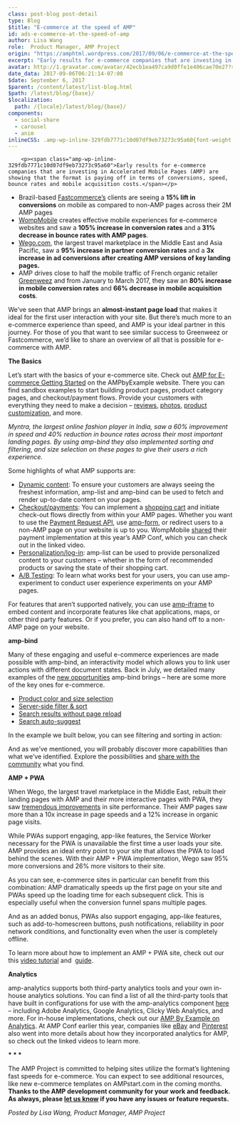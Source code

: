 ```yaml
---
class: post-blog post-detail
type: Blog
$title: "E-commerce at the speed of AMP"
id: ads-e-commerce-at-the-speed-of-amp
author: Lisa Wang
role:  Product Manager, AMP Project
origin: "https://amphtml.wordpress.com/2017/09/06/e-commerce-at-the-speed-of-amp/amp/"
excerpt: "Early results for e-commerce companies that are investing in Accelerated Mobile Pages (AMP) are showing that the format is paying off in terms of conversions, speed, bounce rates and mobile acquisition costs. Brazil-based Fastcommerce&#8217;s clients are seeing a 15% lift in conversions on mobile as compared to non-AMP pages across their 2M AMP pages&#160; WompMobile [&#8230;]"
avatar: http://1.gravatar.com/avatar/42ecb1ea497ca9d0ffe1e406cae70e27?s=96&d=identicon&r=G
date_data: 2017-09-06T06:21:14-07:00
$date: September 6, 2017
$parent: /content/latest/list-blog.html
$path: /latest/blog/{base}/
$localization:
  path: /{locale}/latest/blog/{base}/
components:
  - social-share
  - carousel
  - anim
inlineCSS: .amp-wp-inline-329fdb7771c10d07df9eb73273c95a60{font-weight:400;}.amp-wp-inline-a6ec8840dd8107f0c4f9cbd7d00cece0{text-align:center;}
---
```


<div class="amp-wp-article-content">

		<p><span class="amp-wp-inline-329fdb7771c10d07df9eb73273c95a60">Early results for e-commerce companies that are investing in Accelerated Mobile Pages (AMP) are showing that the format is paying off in terms of conversions, speed, bounce rates and mobile acquisition costs.</span></p>
<ul><li class="amp-wp-inline-329fdb7771c10d07df9eb73273c95a60"><span class="amp-wp-inline-329fdb7771c10d07df9eb73273c95a60">Brazil-based </span><a href="https://www.ampproject.org/case-studies/fastcommerce/"><span class="amp-wp-inline-329fdb7771c10d07df9eb73273c95a60">Fastcommerce’s</span></a><span class="amp-wp-inline-329fdb7771c10d07df9eb73273c95a60"> clients are seeing a </span><b>15% lift in conversions</b><span class="amp-wp-inline-329fdb7771c10d07df9eb73273c95a60"><span class="amp-wp-inline-329fdb7771c10d07df9eb73273c95a60"> on mobile as compared to non-AMP pages across their 2M AMP pages</span></span> </li>
<li class="amp-wp-inline-329fdb7771c10d07df9eb73273c95a60"><a href="https://www.ampproject.org/case-studies/wompmobile/"><span class="amp-wp-inline-329fdb7771c10d07df9eb73273c95a60">WompMobile</span></a><span class="amp-wp-inline-329fdb7771c10d07df9eb73273c95a60"> creates effective mobile experiences for e-commerce websites and saw a </span><b>105% increase in conversion rates</b><span class="amp-wp-inline-329fdb7771c10d07df9eb73273c95a60"> and a</span><b> 31% decrease in bounce rates with AMP pages</b><span class="amp-wp-inline-329fdb7771c10d07df9eb73273c95a60"><span class="amp-wp-inline-329fdb7771c10d07df9eb73273c95a60">.</span></span> </li>
<li class="amp-wp-inline-329fdb7771c10d07df9eb73273c95a60"><a href="https://www.ampproject.org/case-studies/wego/"><span class="amp-wp-inline-329fdb7771c10d07df9eb73273c95a60">Wego.com</span></a><span class="amp-wp-inline-329fdb7771c10d07df9eb73273c95a60">, the largest travel marketplace in the Middle East and Asia Pacific, saw a </span><b>95% increase in partner conversion rates</b><span class="amp-wp-inline-329fdb7771c10d07df9eb73273c95a60"> and a </span><b><b>3x increase in ad conversions after creating AMP versions of key landing pages.</b></b> </li>
<li class="amp-wp-inline-329fdb7771c10d07df9eb73273c95a60"><span class="amp-wp-inline-329fdb7771c10d07df9eb73273c95a60">AMP drives close to half the mobile traffic of French organic retailer </span><a href="https://www.ampproject.org/case-studies/greenweez/"><span class="amp-wp-inline-329fdb7771c10d07df9eb73273c95a60">Greenweez</span></a><span class="amp-wp-inline-329fdb7771c10d07df9eb73273c95a60"> and from January to March 2017, they saw an </span><b>80% increase in mobile conversion rates</b><span class="amp-wp-inline-329fdb7771c10d07df9eb73273c95a60"> and </span><b>66% decrease in mobile acquisition costs</b><span class="amp-wp-inline-329fdb7771c10d07df9eb73273c95a60">. </span><span class="amp-wp-inline-329fdb7771c10d07df9eb73273c95a60"> </span></li>
</ul><p><span class="amp-wp-inline-329fdb7771c10d07df9eb73273c95a60">We’ve seen that </span><span class="amp-wp-inline-329fdb7771c10d07df9eb73273c95a60">AMP brings an </span><b>almost-instant page load</b><span class="amp-wp-inline-329fdb7771c10d07df9eb73273c95a60"> that makes it ideal for the first user interaction with your site. But there’s much more to an e-commerce experience than speed, and AMP is your ideal partner in this journey. For those of you that want to see similar success to Greenweez or Fastcommerce, we’d like to share an overview of all that is possible for e-commerce with AMP. </span></p>
<p><b>The Basics</b></p>
<p>Let’s start with the basics of your e-commerce site. Check out <a href="https://ampbyexample.com/introduction/amp_for_e-commerce_getting_started/">AMP for E-commerce Getting Started</a> on the AMPbyExample website. There you can find sandbox examples to start building product pages, product category pages, and checkout/payment flows. Provide your customers with everything they need to make a decision – <a href="https://ampbyexample.com/samples_templates/comment_section/preview/">reviews</a>, <a href="https://ampbyexample.com/advanced/image_galleries_with_amp-carousel/">photos</a>, <a href="https://ampbyexample.com/samples_templates/product_page/preview/">product customization</a>, and more.</p>
<amp-carousel width="600" height="480" type="slides" layout="responsive"><amp-img src="https://amphtml.files.wordpress.com/2017/09/myntra1.jpg?w=270" width="270" height="480" layout="responsive"></amp-img><amp-img src="https://amphtml.files.wordpress.com/2017/09/myntra2.gif?w=270" width="270" height="480" layout="responsive"></amp-img><amp-img src="https://amphtml.files.wordpress.com/2017/09/myntra3.gif?w=270" width="270" height="480" layout="responsive"></amp-img></amp-carousel><p><span class="amp-wp-inline-329fdb7771c10d07df9eb73273c95a60"><i>Myntra, the largest online fashion player in India, saw a 60% improvement in speed and 40% reduction in bounce rates across their most important landing pages. By using amp-bind they also implemented sorting and filtering, and size selection on these pages to give their users a rich experience.</i></span></p>
<p>Some highlights of what AMP supports are:</p>
<ul><li class="amp-wp-inline-329fdb7771c10d07df9eb73273c95a60"><a href="https://ampbyexample.com/introduction/amp_for_e-commerce_getting_started/#dynamic-content"><span class="amp-wp-inline-329fdb7771c10d07df9eb73273c95a60">Dynamic content</span></a><span class="amp-wp-inline-329fdb7771c10d07df9eb73273c95a60">: To ensure your customers are always seeing the freshest information, amp-list and amp-bind can be used to fetch and render up-to-date content on your pages. </span></li>
<li class="amp-wp-inline-329fdb7771c10d07df9eb73273c95a60"><a href="https://ampbyexample.com/introduction/amp_for_e-commerce_getting_started/#checkout-flow-and-payments"><span class="amp-wp-inline-329fdb7771c10d07df9eb73273c95a60">Checkout/payments</span></a><span class="amp-wp-inline-329fdb7771c10d07df9eb73273c95a60">: You can implement a </span><a href="https://ampbyexample.com/samples_templates/product_page/#product-page"><span class="amp-wp-inline-329fdb7771c10d07df9eb73273c95a60">shopping cart</span></a><span class="amp-wp-inline-329fdb7771c10d07df9eb73273c95a60"> and initiate check-out flows directly from within your AMP pages. Whether you want to use the </span><a href="https://ampbyexample.com/advanced/payments_in_amp/"><span class="amp-wp-inline-329fdb7771c10d07df9eb73273c95a60">Payment Request API</span></a><span class="amp-wp-inline-329fdb7771c10d07df9eb73273c95a60">, use </span><a href="https://ampbyexample.com/components/amp-form"><span class="amp-wp-inline-329fdb7771c10d07df9eb73273c95a60">amp-form</span></a><span class="amp-wp-inline-329fdb7771c10d07df9eb73273c95a60">, or redirect users to a non-AMP page on your website is up to you. WompMobile </span><a href="https://www.youtube.com/watch?v=Em-tZ4WMMps&amp;t=723"><span class="amp-wp-inline-329fdb7771c10d07df9eb73273c95a60">shared</span></a><span class="amp-wp-inline-329fdb7771c10d07df9eb73273c95a60"> their payment implementation at this year’s AMP Conf, which you can check out in the linked video. </span></li>
<li class="amp-wp-inline-329fdb7771c10d07df9eb73273c95a60"><a href="https://ampbyexample.com/introduction/amp_for_e-commerce_getting_started/#personalization-and-login"><span class="amp-wp-inline-329fdb7771c10d07df9eb73273c95a60">Personalization/log-in</span></a><span class="amp-wp-inline-329fdb7771c10d07df9eb73273c95a60">: amp-list can be used to provide personalized content to your customers – whether in the form of recommended products or saving the state of their shopping cart. </span></li>
<li class="amp-wp-inline-329fdb7771c10d07df9eb73273c95a60"><a href="https://ampbyexample.com/components/amp-experiment/"><span class="amp-wp-inline-329fdb7771c10d07df9eb73273c95a60">A/B Testing</span></a><span class="amp-wp-inline-329fdb7771c10d07df9eb73273c95a60">: To learn what works best for your users, you can use amp-experiment to conduct user experience experiments on your AMP pages. </span></li>
</ul><p><span class="amp-wp-inline-329fdb7771c10d07df9eb73273c95a60">For features that aren’t supported natively, you can use </span><a href="https://ampbyexample.com/components/amp-iframe/"><span class="amp-wp-inline-329fdb7771c10d07df9eb73273c95a60">amp-iframe</span></a><span class="amp-wp-inline-329fdb7771c10d07df9eb73273c95a60"> to embed content and incorporate features like chat applications, maps, or other third party features. Or if you prefer, you can also hand off to a non-AMP page on your website. </span></p>
<p><b>amp-bind</b></p>
<p><span class="amp-wp-inline-329fdb7771c10d07df9eb73273c95a60">Many of these engaging and useful e-commerce experiences are made possible with amp-bind, an interactivity model which allows you to link user actions with different document states</span><i><span class="amp-wp-inline-329fdb7771c10d07df9eb73273c95a60">. </span></i><span class="amp-wp-inline-329fdb7771c10d07df9eb73273c95a60">Back in July, we detailed many examples of the </span><a href="https://www.ampproject.org/latest/blog/amp-bind-brings-flexible-interactivity-to-amp-pages/"><span class="amp-wp-inline-329fdb7771c10d07df9eb73273c95a60">new opportunities</span></a><span class="amp-wp-inline-329fdb7771c10d07df9eb73273c95a60"> amp-bind brings – here are some more of the key ones for e-commerce.</span></p>
<ul><li class="amp-wp-inline-329fdb7771c10d07df9eb73273c95a60"><a href="https://www.ampproject.org/latest/blog/amp-bind-brings-flexible-interactivity-to-amp-pages/#product-color-and-size-selection"><span class="amp-wp-inline-329fdb7771c10d07df9eb73273c95a60">Product color and size selection</span></a></li>
<li class="amp-wp-inline-329fdb7771c10d07df9eb73273c95a60"><a href="https://www.ampproject.org/latest/blog/amp-bind-brings-flexible-interactivity-to-amp-pages/#server-side-filter-and-sort"><span class="amp-wp-inline-329fdb7771c10d07df9eb73273c95a60">Server-side filter &amp; sort</span></a></li>
<li class="amp-wp-inline-329fdb7771c10d07df9eb73273c95a60"><a href="https://www.ampproject.org/latest/blog/amp-bind-brings-flexible-interactivity-to-amp-pages/#search-results-without-reload"><span class="amp-wp-inline-329fdb7771c10d07df9eb73273c95a60">Search results without page reload</span></a></li>
<li class="amp-wp-inline-329fdb7771c10d07df9eb73273c95a60"><a href="https://www.ampproject.org/latest/blog/amp-bind-brings-flexible-interactivity-to-amp-pages/#auto-suggest"><span class="amp-wp-inline-329fdb7771c10d07df9eb73273c95a60">Search auto-suggest</span></a></li>
</ul><p><span class="amp-wp-inline-329fdb7771c10d07df9eb73273c95a60">In the example we built below, you can see filtering and sorting in action:</span></p>
<p><amp-anim class="  wp-image-1555 aligncenter amp-wp-enforced-sizes" src="https://amphtml.files.wordpress.com/2017/09/sort_filter.gif?w=282&amp;h=501" alt="sort_filter" width="282" height="501" sizes="(min-width: 282px) 282px, 100vw"></amp-anim></p>
<p><span class="amp-wp-inline-329fdb7771c10d07df9eb73273c95a60">And as we’ve mentioned, you will probably discover more capabilities than what we’ve identified. Explore the possibilities and </span><a href="https://groups.google.com/forum/#!forum/amphtml-discuss"><span class="amp-wp-inline-329fdb7771c10d07df9eb73273c95a60">share with the community</span></a><span class="amp-wp-inline-329fdb7771c10d07df9eb73273c95a60"> what you find. </span></p>
<p><b>AMP + PWA</b></p>
<p><span class="amp-wp-inline-329fdb7771c10d07df9eb73273c95a60">When Wego, the largest travel marketplace in the Middle East, rebuilt their landing pages with AMP and their more interactive pages with PWA, they saw </span><a href="https://www.youtube.com/watch?v=_pmjBZi5zY0"><span class="amp-wp-inline-329fdb7771c10d07df9eb73273c95a60">tremendous improvements</span></a><span class="amp-wp-inline-329fdb7771c10d07df9eb73273c95a60"> in site performance. Their AMP pages saw more than a 10x increase in page speeds and a 12% increase in organic page visits. </span></p>
<p><span class="amp-wp-inline-329fdb7771c10d07df9eb73273c95a60">While PWAs support engaging, app-like features, the Service Worker necessary for the PWA is unavailable the first time a user loads your site. AMP provides an ideal entry point to your site that allows the PWA to load behind the scenes. With their AMP + PWA implementation, Wego saw 95% more conversions and 26% more visitors to their site. </span></p>
<p><span class="amp-wp-inline-329fdb7771c10d07df9eb73273c95a60">As you can see, e-commerce sites in particular can benefit from this combination: AMP dramatically speeds up the first page on your site and PWAs speed up the loading time for each subsequent click. This is especially useful when the conversion funnel spans multiple pages. </span></p>
<p><span class="amp-wp-inline-329fdb7771c10d07df9eb73273c95a60">And as an added bonus, PWAs also support engaging, app-like features, such as add-to-homescreen buttons, push notifications, reliability in poor network conditions, and functionality even when the user is completely offline. </span></p>
<p><span class="amp-wp-inline-329fdb7771c10d07df9eb73273c95a60">To learn more about how to implement an AMP + PWA site, check out our this </span><a href="https://www.youtube.com/watch?v=Yllbfu3JE2Y"><span class="amp-wp-inline-329fdb7771c10d07df9eb73273c95a60">video tutorial</span></a><span class="amp-wp-inline-329fdb7771c10d07df9eb73273c95a60"> and  </span><a href="https://www.ampproject.org/docs/guides/pwa-amp"><span class="amp-wp-inline-329fdb7771c10d07df9eb73273c95a60">guide</span></a><span class="amp-wp-inline-329fdb7771c10d07df9eb73273c95a60">. </span></p>
<p><b>Analytics</b></p>
<p><span class="amp-wp-inline-329fdb7771c10d07df9eb73273c95a60">amp-analytics supports both third-party analytics tools and your own in-house analytics solutions. You can find a list of all the third-party tools that have built in configurations for use with the amp-analytics component </span><a href="https://www.ampproject.org/docs/guides/analytics/analytics-vendors"><span class="amp-wp-inline-329fdb7771c10d07df9eb73273c95a60">here</span></a><span class="amp-wp-inline-329fdb7771c10d07df9eb73273c95a60"> – including Adobe Analytics, Google Analytics, Clicky Web Analytics, and more. For in-house implementations, check out our </span><a href="https://ampbyexample.com/components/amp-analytics/"><span class="amp-wp-inline-329fdb7771c10d07df9eb73273c95a60">AMP By Example on Analytics</span></a><span class="amp-wp-inline-329fdb7771c10d07df9eb73273c95a60">. At AMP Conf earlier this year, companies like </span><a href="https://www.youtube.com/watch?v=wr2SfwCUI0M&amp;t=692"><span class="amp-wp-inline-329fdb7771c10d07df9eb73273c95a60">eBay</span></a><span class="amp-wp-inline-329fdb7771c10d07df9eb73273c95a60"> and </span><a href="https://www.youtube.com/watch?v=xTn-Ph864EQ&amp;t=842"><span class="amp-wp-inline-329fdb7771c10d07df9eb73273c95a60">Pinterest</span></a><span class="amp-wp-inline-329fdb7771c10d07df9eb73273c95a60"> also went into more details about how they incorporated analytics for AMP, so check out the linked videos to learn more.</span></p>
<p class="amp-wp-inline-a6ec8840dd8107f0c4f9cbd7d00cece0"><b>* * *</b></p>
<p><span class="amp-wp-inline-329fdb7771c10d07df9eb73273c95a60">The AMP Project is committed to helping sites utilize the format’s lightening fast speeds for e-commerce. You can expect to see additional resources, like new e-commerce templates on AMPstart.com in the coming months. </span><b>Thanks to the AMP development community for your work and feedback. As always, please </b><a href="https://groups.google.com/forum/#!forum/amphtml-discuss"><b>let us know</b></a><b> if you have any issues or feature requests.</b></p>
<p><i><span class="amp-wp-inline-329fdb7771c10d07df9eb73273c95a60">Posted by Lisa Wang, Product Manager, AMP Project</span></i></p>
	</div>

	


</div>

